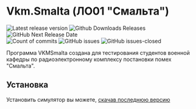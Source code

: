 # Vkm.Smalta (ЛО01 "Смальта")
![Latest release version](https://github-basic-badges.herokuapp.com/release/PicOLinO/VKMSmalta.svg)
![Github Downloads Releases](https://img.shields.io/github/downloads/PicOLinO/VKMSmalta/latest/total.svg)
![GitHub Next Release Date](https://img.shields.io/badge/next%20release-september-brightgreen.svg)  
![Count of commits](https://github-basic-badges.herokuapp.com/commits/PicOLinO/VKMSmalta.svg)
![GitHub issues](https://img.shields.io/github/issues/PicOLinO/VKMSmalta.svg)
![GitHub issues-closed](https://img.shields.io/github/issues-closed/PicOLinO/VKMSmalta.svg)

Программа VKMSmalta создана для тестирования студентов военной кафедры по радиоэлектронному комплексу постановки помех "Смальта".

## Установка
Установить симулятор вы можете, [скачав последнюю версию](https://github.com/PicOLinO/VKMSmalta/releases)
